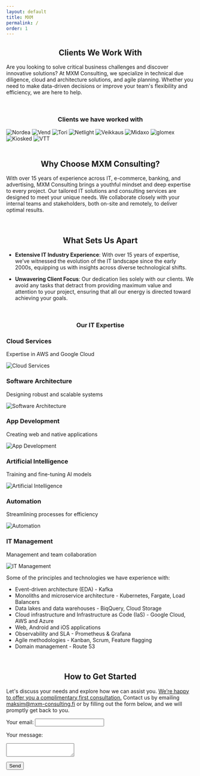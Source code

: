 ```yaml
---
layout: default
title: MXM
permalink: /
order: 1
---
```


## <center>Clients We Work With</center>

Are you looking to solve critical business challenges and discover innovative solutions? At MXM Consulting, we specialize in technical due diligence, cloud and architecture solutions, and agile planning. Whether you need to make data-driven decisions or improve your team's flexibility and efficiency, we are here to help.

<br />

### <center>Clients we have worked with</center>

<div class="client-logos">
  <img src="assets/img/clients/nordea.png" alt="Nordea" title="Nordea" />
  <img src="assets/img/clients/vend.png" alt="Vend" title="Vend" />
  <img src="assets/img/clients/tori.png" alt="Tori" title="Tori" />
  <img src="assets/img/clients/netlight.png" alt="Netlight" title="Netlight" />
  <img src="assets/img/clients/veikkaus.png" alt="Veikkaus" title="Veikkaus" />
  <img src="assets/img/clients/midaxo.png" alt="Midaxo" title="Midaxo" />
  <img src="assets/img/clients/glomex.png" alt="glomex" title="glomex" />
  <img src="assets/img/clients/kiosked.png" alt="Kiosked" title="Kiosked" />
  <img src="assets/img/clients/vtt.png" alt="VTT" title="VTT" />
</div>

<br />

## <center>Why Choose MXM Consulting?</center>

With over 15 years of experience across IT, e-commerce, banking, and advertising, MXM Consulting brings a youthful mindset and deep expertise to every project. Our tailored IT solutions and consulting services are designed to meet your unique needs. We collaborate closely with your internal teams and stakeholders, both on-site and remotely, to deliver optimal results.

<br />

## <center>What Sets Us Apart</center>

- **Extensive IT Industry Experience**: With over 15 years of expertise, we’ve witnessed the evolution of the IT landscape since the early 2000s, equipping us with insights across diverse technological shifts.

- **Unwavering Client Focus**: Our dedication lies solely with our clients. We avoid any tasks that detract from providing maximum value and attention to your project, ensuring that all our energy is directed toward achieving your goals.

<br />

### <center>Our IT Expertise</center>

<div class="expertise-grid">
  <div class="expertise-item">
    <h3>Cloud Services</h3>
    <p>Expertise in AWS and Google Cloud</p>
    <img src="assets/img/cloud.png" alt="Cloud Services" />
  </div>
  <div class="expertise-item">
    <h3>Software Architecture</h3>
    <p>Designing robust and scalable systems</p>
    <img src="assets/img/architecture.png" alt="Software Architecture" />
  </div>
  <div class="expertise-item">
    <h3>App Development</h3>
    <p>Creating web and native applications</p>
    <img src="assets/img/app.png" alt="App Development" />
  </div>
  <div class="expertise-item">
    <h3>Artificial Intelligence</h3>
    <p>Training and fine-tuning AI models</p>
    <img src="assets/img/ai.png" alt="Artificial Intelligence" />
  </div>
  <div class="expertise-item">
    <h3>Automation</h3>
    <p>Streamlining processes for efficiency</p>
    <img src="assets/img/automation.png" alt="Automation" />
  </div>
   <div class="expertise-item">
    <h3>IT Management</h3>
    <p>Management and team collaboration</p>
    <img src="assets/img/management.png" alt="IT Management" />
  </div>
</div>

Some of the principles and technologies we have experience with:
* Event-driven architecture (EDA) - Kafka
* Monoliths and microservice architecture - Kubernetes, Fargate, Load Balancers
* Data lakes and data warehouses - BiqQuery, Cloud Storage
* Cloud infrastructure and Infrastructure as Code (IaS) - Google Cloud, AWS and Azure
* Web, Android and iOS applications
* Observability and SLA - Prometheus & Grafana
* Agile methodologies - Kanban, Scrum, Feature flagging
* Domain management - Route 53

<br />

## <center>How to Get Started</center>

Let's discuss your needs and explore how we can assist you. <ins>We’re happy to offer you a complimentary first consultation.</ins> Contact us by emailing [maksim@mxm-consulting.fi](mailto:maksim@mxm-consulting.fi) or by filling out the form below, and we will promptly get back to you.

<form
  action="https://formspree.io/f/xyzgwzaq"
  method="POST"
  class="contact-form"
>
  <label for="email">Your email:</label>
  <input type="email" id="email" name="email" required>

  <label for="message">Your message:</label>
  <textarea id="message" name="message" required></textarea>

  <!-- your other form fields go here -->
  <button type="submit" class="submit-button">Send</button>
</form>

